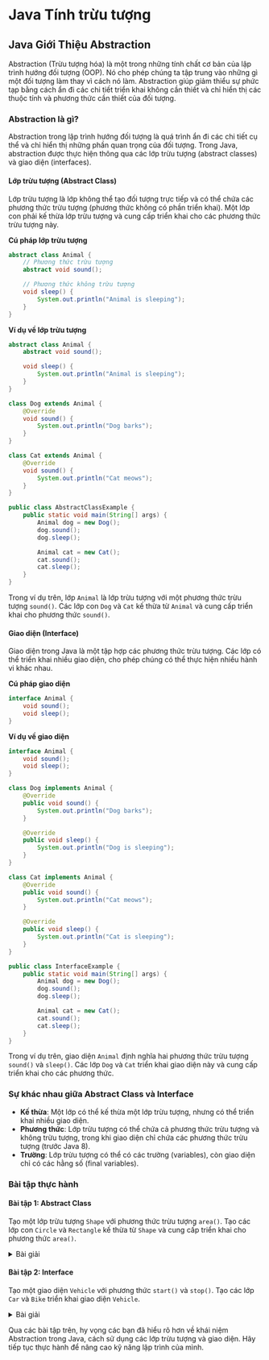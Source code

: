 # Java Tính trừu tượng

## Java Giới Thiệu Abstraction

Abstraction (Trừu tượng hóa) là một trong những tính chất cơ bản của lập trình hướng đối tượng (OOP). Nó cho phép chúng ta tập trung vào những gì một đối tượng làm thay vì cách nó làm. Abstraction giúp giảm thiểu sự phức tạp bằng cách ẩn đi các chi tiết triển khai không cần thiết và chỉ hiển thị các thuộc tính và phương thức cần thiết của đối tượng.

### Abstraction là gì?

Abstraction trong lập trình hướng đối tượng là quá trình ẩn đi các chi tiết cụ thể và chỉ hiển thị những phần quan trọng của đối tượng. Trong Java, abstraction được thực hiện thông qua các lớp trừu tượng (abstract classes) và giao diện (interfaces).

#### Lớp trừu tượng (Abstract Class)

Lớp trừu tượng là lớp không thể tạo đối tượng trực tiếp và có thể chứa các phương thức trừu tượng (phương thức không có phần triển khai). Một lớp con phải kế thừa lớp trừu tượng và cung cấp triển khai cho các phương thức trừu tượng này.

**Cú pháp lớp trừu tượng**

```java
abstract class Animal {
    // Phương thức trừu tượng
    abstract void sound();

    // Phương thức không trừu tượng
    void sleep() {
        System.out.println("Animal is sleeping");
    }
}
```

**Ví dụ về lớp trừu tượng**

```java
abstract class Animal {
    abstract void sound();

    void sleep() {
        System.out.println("Animal is sleeping");
    }
}

class Dog extends Animal {
    @Override
    void sound() {
        System.out.println("Dog barks");
    }
}

class Cat extends Animal {
    @Override
    void sound() {
        System.out.println("Cat meows");
    }
}

public class AbstractClassExample {
    public static void main(String[] args) {
        Animal dog = new Dog();
        dog.sound();
        dog.sleep();

        Animal cat = new Cat();
        cat.sound();
        cat.sleep();
    }
}
```

Trong ví dụ trên, lớp `Animal` là lớp trừu tượng với một phương thức trừu tượng `sound()`. Các lớp con `Dog` và `Cat` kế thừa từ `Animal` và cung cấp triển khai cho phương thức `sound()`.

#### Giao diện (Interface)

Giao diện trong Java là một tập hợp các phương thức trừu tượng. Các lớp có thể triển khai nhiều giao diện, cho phép chúng có thể thực hiện nhiều hành vi khác nhau.

**Cú pháp giao diện**

```java
interface Animal {
    void sound();
    void sleep();
}
```

**Ví dụ về giao diện**

```java
interface Animal {
    void sound();
    void sleep();
}

class Dog implements Animal {
    @Override
    public void sound() {
        System.out.println("Dog barks");
    }

    @Override
    public void sleep() {
        System.out.println("Dog is sleeping");
    }
}

class Cat implements Animal {
    @Override
    public void sound() {
        System.out.println("Cat meows");
    }

    @Override
    public void sleep() {
        System.out.println("Cat is sleeping");
    }
}

public class InterfaceExample {
    public static void main(String[] args) {
        Animal dog = new Dog();
        dog.sound();
        dog.sleep();

        Animal cat = new Cat();
        cat.sound();
        cat.sleep();
    }
}
```

Trong ví dụ trên, giao diện `Animal` định nghĩa hai phương thức trừu tượng `sound()` và `sleep()`. Các lớp `Dog` và `Cat` triển khai giao diện này và cung cấp triển khai cho các phương thức.

### Sự khác nhau giữa Abstract Class và Interface

* **Kế thừa**: Một lớp có thể kế thừa một lớp trừu tượng, nhưng có thể triển khai nhiều giao diện.
* **Phương thức**: Lớp trừu tượng có thể chứa cả phương thức trừu tượng và không trừu tượng, trong khi giao diện chỉ chứa các phương thức trừu tượng (trước Java 8).
* **Trường**: Lớp trừu tượng có thể có các trường (variables), còn giao diện chỉ có các hằng số (final variables).

### Bài tập thực hành

#### Bài tập 1: Abstract Class

Tạo một lớp trừu tượng `Shape` với phương thức trừu tượng `area()`. Tạo các lớp con `Circle` và `Rectangle` kế thừa từ `Shape` và cung cấp triển khai cho phương thức `area()`.

<details>

<summary>Bài giải</summary>

```java
abstract class Shape {
    abstract double area();
}

class Circle extends Shape {
    double radius;

    Circle(double radius) {
        this.radius = radius;
    }

    @Override
    double area() {
        return Math.PI * radius * radius;
    }
}

class Rectangle extends Shape {
    double length, width;

    Rectangle(double length, double width) {
        this.length = length;
        this.width = width;
    }

    @Override
    double area() {
        return length * width;
    }
}

public class Exercise1 {
    public static void main(String[] args) {
        Shape circle = new Circle(5);
        System.out.println("Area of Circle: " + circle.area());

        Shape rectangle = new Rectangle(4, 6);
        System.out.println("Area of Rectangle: " + rectangle.area());
    }
}
```



</details>

#### Bài tập 2: Interface

Tạo một giao diện `Vehicle` với phương thức `start()` và `stop()`. Tạo các lớp `Car` và `Bike` triển khai giao diện `Vehicle`.

<details>

<summary>Bài giải</summary>

```java
interface Vehicle {
    void start();
    void stop();
}

class Car implements Vehicle {
    @Override
    public void start() {
        System.out.println("Car is starting");
    }

    @Override
    public void stop() {
        System.out.println("Car is stopping");
    }
}

class Bike implements Vehicle {
    @Override
    public void start() {
        System.out.println("Bike is starting");
    }

    @Override
    public void stop() {
        System.out.println("Bike is stopping");
    }
}

public class Exercise2 {
    public static void main(String[] args) {
        Vehicle car = new Car();
        car.start();
        car.stop();

        Vehicle bike = new Bike();
        bike.start();
        bike.stop();
    }
}
```



</details>

Qua các bài tập trên, hy vọng các bạn đã hiểu rõ hơn về khái niệm Abstraction trong Java, cách sử dụng các lớp trừu tượng và giao diện. Hãy tiếp tục thực hành để nâng cao kỹ năng lập trình của mình.
